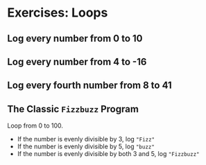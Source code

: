 # Exercises: Loops

## Log every number from 0 to 10

## Log every number from 4 to -16

## Log every fourth number from 8 to 41

## The Classic `Fizzbuzz` Program

Loop from 0 to 100.

- If the number is evenly divisible by 3, log `"Fizz"`
- If the number is evenly divisible by 5, log `"buzz"`
- If the number is evenly divisible by both 3 and 5, log `"Fizzbuzz"`
